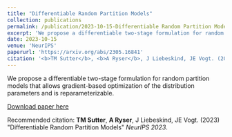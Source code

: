 ```yaml
---
title: "Differentiable Random Partition Models"
collection: publications
permalink: /publication/2023-10-15-Differentiable Random Partition Models
excerpt: 'We propose a differentiable two-stage formulation for random partition models that allows gradient-based optimization of the distribution parameters.'
date: 2023-10-15
venue: 'NeurIPS'
paperurl: 'https://arxiv.org/abs/2305.16841'
citation: '<b>TM Sutter</b>, <b>A Ryser</b>, J Liebeskind, JE Vogt. (2023) &quot;Differentiable Random Partition Models.&quot; <i>NeurIPS 2023</i>.'
---
```

We propose a differentiable two-stage formulation for random partition models that allows gradient-based optimization of the distribution parameters and is reparameterizable.

[Download paper here](https://arxiv.org/abs/2305.16841)

Recommended citation: **TM Sutter**, **A Ryser**, J Liebeskind, JE Vogt. (2023) "Differentiable Random Partition Models" <i>NeurIPS 2023</i>.
